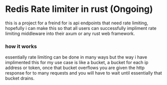 # Redis Rate limiter in rust (Ongoing)

this is a project for a freind for is api endpoints that need rate limiting, 
hopefully i can make this so that all users can successfully impliment rate limiting middleware into their axum or any 
rust web framework.

### how it works

essentially rate limiting can be done in many ways but the way i have implimented this for my use case is
like a bucket, a bucket for each ip address or token, once that bucket overflows you are given the http response for to many requests
and you will have to wait until essentially that bucket drains.



